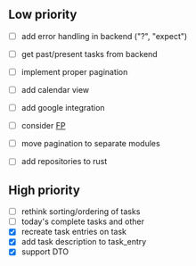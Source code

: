 ## Low priority
- [ ] add error handling in backend ("?", "expect")
- [ ] get past/present tasks from backend
- [ ] implement proper pagination
- [ ] add calendar view
- [ ] add google integration
- [ ] consider [FP](https://date-fns.org/v4.1.0/docs/FP-Guide)
- [ ] move pagination to separate modules
- [ ] add repositories to rust


## High priority
- [ ] rethink sorting/ordering of tasks
- [ ] today's complete tasks and other
- [x] recreate task entries on task
- [x] add task description to task_entry
- [x] support DTO
